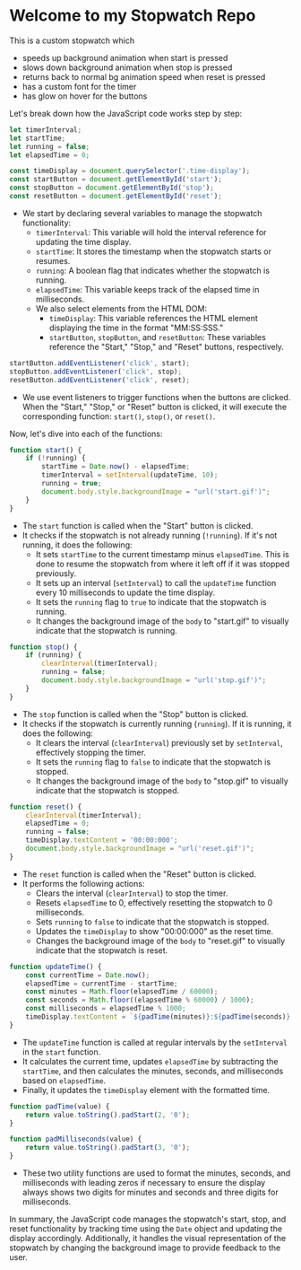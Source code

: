 # Welcome to my Stopwatch Repo

This is a custom stopwatch which 
- speeds up background animation when start is pressed
- slows down background animation when stop is pressed
- returns back to normal bg animation speed when reset is pressed
- has a custom font for the timer
- has glow on hover for the buttons

Let's break down how the JavaScript code works step by step:

```javascript
let timerInterval;
let startTime;
let running = false;
let elapsedTime = 0;

const timeDisplay = document.querySelector('.time-display');
const startButton = document.getElementById('start');
const stopButton = document.getElementById('stop');
const resetButton = document.getElementById('reset');
```

- We start by declaring several variables to manage the stopwatch functionality:
  - `timerInterval`: This variable will hold the interval reference for updating the time display.
  - `startTime`: It stores the timestamp when the stopwatch starts or resumes.
  - `running`: A boolean flag that indicates whether the stopwatch is running.
  - `elapsedTime`: This variable keeps track of the elapsed time in milliseconds.
  - We also select elements from the HTML DOM:
    - `timeDisplay`: This variable references the HTML element displaying the time in the format "MM:SS:SSS."
    - `startButton`, `stopButton`, and `resetButton`: These variables reference the "Start," "Stop," and "Reset" buttons, respectively.

```javascript
startButton.addEventListener('click', start);
stopButton.addEventListener('click', stop);
resetButton.addEventListener('click', reset);
```

- We use event listeners to trigger functions when the buttons are clicked. When the "Start," "Stop," or "Reset" button is clicked, it will execute the corresponding function: `start()`, `stop()`, or `reset()`.

Now, let's dive into each of the functions:

```javascript
function start() {
    if (!running) {
        startTime = Date.now() - elapsedTime;
        timerInterval = setInterval(updateTime, 10);
        running = true;
        document.body.style.backgroundImage = "url('start.gif')";
    }
}
```

- The `start` function is called when the "Start" button is clicked.
- It checks if the stopwatch is not already running (`!running`). If it's not running, it does the following:
  - It sets `startTime` to the current timestamp minus `elapsedTime`. This is done to resume the stopwatch from where it left off if it was stopped previously.
  - It sets up an interval (`setInterval`) to call the `updateTime` function every 10 milliseconds to update the time display.
  - It sets the `running` flag to `true` to indicate that the stopwatch is running.
  - It changes the background image of the `body` to "start.gif" to visually indicate that the stopwatch is running.

```javascript
function stop() {
    if (running) {
        clearInterval(timerInterval);
        running = false;
        document.body.style.backgroundImage = "url('stop.gif')";
    }
}
```

- The `stop` function is called when the "Stop" button is clicked.
- It checks if the stopwatch is currently running (`running`). If it is running, it does the following:
  - It clears the interval (`clearInterval`) previously set by `setInterval`, effectively stopping the timer.
  - It sets the `running` flag to `false` to indicate that the stopwatch is stopped.
  - It changes the background image of the `body` to "stop.gif" to visually indicate that the stopwatch is stopped.

```javascript
function reset() {
    clearInterval(timerInterval);
    elapsedTime = 0;
    running = false;
    timeDisplay.textContent = '00:00:000';
    document.body.style.backgroundImage = "url('reset.gif')";
}
```

- The `reset` function is called when the "Reset" button is clicked.
- It performs the following actions:
  - Clears the interval (`clearInterval`) to stop the timer.
  - Resets `elapsedTime` to 0, effectively resetting the stopwatch to 0 milliseconds.
  - Sets `running` to `false` to indicate that the stopwatch is stopped.
  - Updates the `timeDisplay` to show "00:00:000" as the reset time.
  - Changes the background image of the `body` to "reset.gif" to visually indicate that the stopwatch is reset.

```javascript
function updateTime() {
    const currentTime = Date.now();
    elapsedTime = currentTime - startTime;
    const minutes = Math.floor(elapsedTime / 60000);
    const seconds = Math.floor((elapsedTime % 60000) / 1000);
    const milliseconds = elapsedTime % 1000;
    timeDisplay.textContent = `${padTime(minutes)}:${padTime(seconds)}:${padMilliseconds(milliseconds)}`;
}
```

- The `updateTime` function is called at regular intervals by the `setInterval` in the `start` function.
- It calculates the current time, updates `elapsedTime` by subtracting the `startTime`, and then calculates the minutes, seconds, and milliseconds based on `elapsedTime`.
- Finally, it updates the `timeDisplay` element with the formatted time.

```javascript
function padTime(value) {
    return value.toString().padStart(2, '0');
}

function padMilliseconds(value) {
    return value.toString().padStart(3, '0');
}
```

- These two utility functions are used to format the minutes, seconds, and milliseconds with leading zeros if necessary to ensure the display always shows two digits for minutes and seconds and three digits for milliseconds.

In summary, the JavaScript code manages the stopwatch's start, stop, and reset functionality by tracking time using the `Date` object and updating the display accordingly. Additionally, it handles the visual representation of the stopwatch by changing the background image to provide feedback to the user.